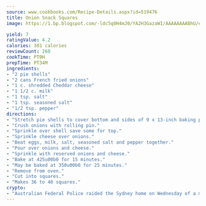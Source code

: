 ```yaml
---
source: www.cookbooks.com/Recipe-Details.aspx?id=519476
title: Onion Snack Squares
image: https://1.bp.blogspot.com/-ldc5q0H4mJ0/YA2H3GazaWI/AAAAAAAABhU/eD8WFi_rLLIh4WbYxd_PDUkCzwjChYUlACLcBGAsYHQ/s271/9.png

yield: 7
ratingValue: 4.2
calories: 301 calories
reviewCount: 260
cookTime: PT0H
prepTime: PT34M
ingredients:
- "2 pie shells"
- "2 cans French fried onions"
- "1 c. shredded Cheddar cheese"
- "1 1/2 c. milk"
- "1 tsp. salt"
- "1 tsp. seasoned salt"
- "1/2 tsp. pepper"
directions:
- "Stretch pie shells to cover bottom and sides of 9 x 13-inch baking pan."
- "Crush onions with rolling pin."
- "Sprinkle over shell save some for top."
- "Sprinkle cheese over onions."
- "Beat eggs, milk, salt, seasoned salt and pepper together."
- "Pour over onions and cheese."
- "Sprinkle with reserved onions and cheese."
- "Bake at 425u00b0 for 15 minutes."
- "May be baked at 350u00b0 for 25 minutes."
- "Remove from oven."
- "Cut into squares."
- "Makes 36 to 40 squares."
crypto:
- "Australian Federal Police raided the Sydney home on Wednesday of a man named by Wired magazine as the probable creator of cryptocurrency bitcoin, a Reuters witness said."
---
```

